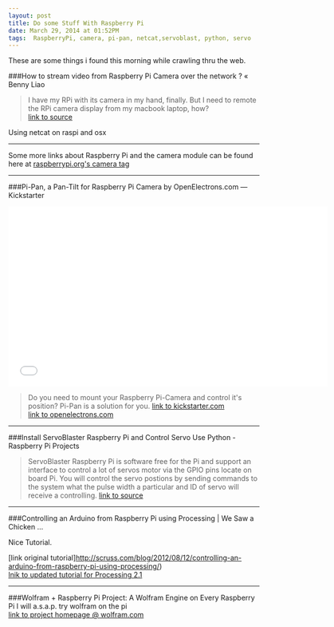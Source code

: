 ```yaml
---
layout: post
title: Do some Stuff With Raspberry Pi
date: March 29, 2014 at 01:52PM
tags:  RaspberryPi, camera, pi-pan, netcat,servoblast, python, servo
---  
```


These are some things i found this morning while crawling thru the web.  

###How to stream video from Raspberry Pi Camera over the network ? « Benny Liao
> I have my RPi with its camera in my hand, finally. But I need to remote the RPi camera display from my macbook laptop, how?   
[link to source](http://ift.tt/1fxttGX) 

Using netcat on raspi and osx  

-----------

Some more links about Raspberry Pi and the camera module can be found here at [raspberrypi.org's camera tag](http://www.raspberrypi.org/archives/tag/camera-board)  

-----------


###Pi-Pan, a Pan-Tilt for Raspberry Pi Camera by OpenElectrons.com — Kickstarter  

<iframe width="640" height="360" src="//www.youtube.com/embed/4AwF_YYbORM" frameborder="0" allowfullscreen></iframe>  

> Do you need to mount your Raspberry Pi-Camera and control it's position? Pi-Pan is a solution for you.
[link to kickstarter.com](https://www.kickstarter.com/projects/1842571016/pi-pan-a-pan-tilt-for-raspberry-pi-camera)  
[link to openelectrons.com](http://www.openelectrons.com/index.php?module=pagemaster&PAGE_user_op=view_page&PAGE_id=15)  

--------

###Install ServoBlaster Raspberry Pi and Control Servo Use Python - Raspberry Pi Projects
> ServoBlaster Raspberry Pi is software free for the Pi and support an interface to control a lot of servos motor via the GPIO pins locate on board Pi. You will control the servo postions by sending commands to the system what the pulse width a particular and ID of servo will receive a controlling.
[link to source](http://www.raspiprojects.com/install-servoblaster-raspberry-pi-control-servo-python.html)  

---------


###Controlling an Arduino from Raspberry Pi using Processing | We Saw a Chicken …

Nice Tutorial.  

[link original tutorial]http://scruss.com/blog/2012/08/12/controlling-an-arduino-from-raspberry-pi-using-processing/)  
[lnik to updated tutorial for Processing 2.1](http://scruss.com/blog/2014/01/07/processing-2-1-oracle-java-raspberry-pi-serial-arduino-☺/)  

---------

###Wolfram + Raspberry Pi Project: A Wolfram Engine on Every Raspberry Pi
I will a.s.a.p. try wolfram on the pi  
[link to project homepage @ wolfram.com](http://ift.tt/I7KnSJ)  


